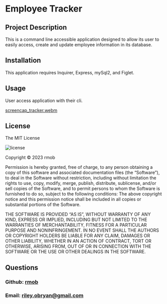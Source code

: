 # Employee Tracker
  
## Project Description
This is a command line accessible application designed to allow its user to easily access, create and update  employee information in its database. 
 


## Installation
This application requires Inquirer, Express, mySql2, and Figlet. 


## Usage
User access application with their cli.

[screencap_tracker.webm](https://user-images.githubusercontent.com/22803118/214959030-f3c61c4a-d159-4808-b8fe-28d1387eacab.webm)


## License
The MIT License

![license](https://img.shields.io/badge/license-MIT-blue?style=plastic&logo=appveyor)


Copyright © 2023 rmob

Permission is hereby granted, free of charge, to any person obtaining a copy of this software and associated documentation files (the “Software”), to deal in the Software without restriction, including without limitation the rights to use, copy, modify, merge, publish, distribute, sublicense, and/or sell copies of the Software, and to permit persons to whom the Software is furnished to do so, subject to the following conditions:
The above copyright notice and this permission notice shall be included in all copies or substantial portions of the Software.

THE SOFTWARE IS PROVIDED “AS IS”, WITHOUT WARRANTY OF ANY KIND, EXPRESS OR IMPLIED, INCLUDING BUT NOT LIMITED TO THE WARRANTIES OF MERCHANTABILITY, FITNESS FOR A PARTICULAR PURPOSE AND NONINFRINGEMENT. IN NO EVENT SHALL THE AUTHORS OR COPYRIGHT HOLDERS BE LIABLE FOR ANY CLAIM, DAMAGES OR OTHER LIABILITY, WHETHER IN AN ACTION OF CONTRACT, TORT OR OTHERWISE, ARISING FROM, OUT OF OR IN CONNECTION WITH THE SOFTWARE OR THE USE OR OTHER DEALINGS IN THE SOFTWARE.


## Questions
### Github: [rmob](https://github.com/rmob/)
### Email: [riley.obryan@gmail.com](mailto:riley.obryan@gmail.com)
